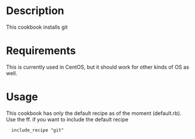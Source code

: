 Description
===========

This cookbook installs git

Requirements
============

This is currently used in CentOS, but it should work for other kinds of OS as well.

Usage
=====

This cookbook has only the default recipe as of the moment (default.rb). Use the ff. if you want to include the default recipe

```
  include_recipe "git"
```